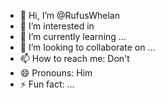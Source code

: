 - 👋 Hi, I’m @RufusWhelan
- 👀 I’m interested in 
- 🌱 I’m currently learning ...
- 💞️ I’m looking to collaborate on ...
- 📫 How to reach me: Don't
- 😄 Pronouns: Him
- ⚡ Fun fact: ...

<!---
RufusWhelan/RufusWhelan is a ✨ special ✨ repository because its `README.md` (this file) appears on your GitHub profile.
You can click the Preview link to take a look at your changes.
--->

